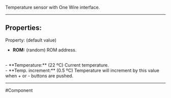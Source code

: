 Temperature sensor with One Wire interface.

---

## Properties:

Property: (default value)

- **ROM:** (random)
   ROM address.
<br>
- **Temperature:** (22 ºC)
   Current temperature.
<br>
- **Temp. increment:** (0.5 ºC)
   Temperature will increment by this value when + or - buttons are pushed.

---

#Component 